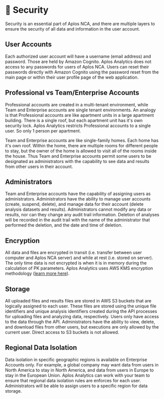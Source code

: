 # 🔑 Security
Security is an essential part of Aplos NCA, and there are multiple layers to ensure the security of all data and information in the user account. 

## User Accounts
Each authorized user account will have a username (email address) and password. Those are held by Amazon Cognito. Aplos Analytics does not access to any passwords for users of Aplos NCA. Users can reset their passwords directly with Amazon Cognito using the password reset from the main page or within their user profile page of the web application.

## Professional vs Team/Enterprise Accounts
Professional accounts are created in a multi-tenant environment, while Team and Enterprise accounts are single tenant environments. An analogy is that Professional accounts are like apartment units in a large apartment building. There is a single roof, but each apartment unit has it's own security lock. Aplos Analytics restricts Professional accounts to a single user. So only 1 person per apartment.

Team and Enterprise accounts are like single-family homes. Each home has it's own roof. Within the home, there are multiple rooms for different people to stay, but the owner of the home is allowed to visit all of the rooms inside the house. Thus Team and Enterprise accounts permit some users to be designated as administrators with the capability to see data and results from other users in their account.

## Administrators
Team and Enterprise accounts have the capability of assigning users as administrators. Administrators have the ability to manage user accounts (create, suspend, delete), and manage data for their account (delete analysis datasets and results). Administrators cannot modify any data or results, nor can they change any audit trail information. Deletion of analyses will be recorded in the audit trail with the name of the administrator that performed the deletion, and the date and time of deletion.

## Encryption
All data and files are encrypted in transit (i.e. transfer between user computer and Aplos NCA server) and while at rest (i.e. stored on server). The only time data is not encrypted is when it is in memory during the calculation of PK parameters. Aplos Analytics uses AWS KMS encryption methodology ([learn more here](https://docs.aws.amazon.com/kms/latest/developerguide/overview.html)).

## Storage
All uploaded files and results files are stored in AWS S3 buckets that are logically assigned to each user. These files are stored using the unique file identifiers and unique analysis identifiers created during the API processes for uploading files and analyzing data, respectively. Users only have access to the data through the API. Administrators have the ability to view, delete, and download files from other users, but executions are only allowed by the current user. Direct access to S3 buckets is not allowed.

## Regional Data Isolation
Data isolation in specific geographic regions is available on Enterprise Accounts only. For example, a global company may want data from users in North America to stay in North America, and data from users in Europe to stay in the European Union. Aplos Analytics can work with your team to ensure that regional data isolation rules are enforces for each user. Administrators will be able to assign users to a specific region for data storage.
